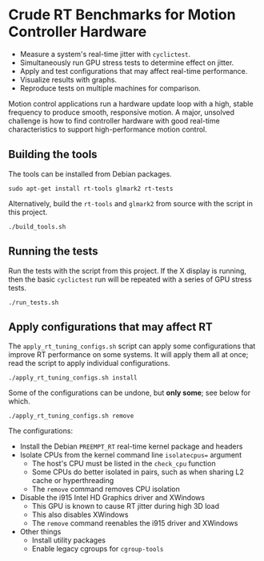 # Crude RT Benchmarks for Motion Controller Hardware

- Measure a system's real-time jitter with `cyclictest`.
- Simultaneously run GPU stress tests to determine effect on jitter.
- Apply and test configurations that may affect real-time performance.
- Visualize results with graphs.
- Reproduce tests on multiple machines for comparison.

Motion control applications run a hardware update loop with a high,
stable frequency to produce smooth, responsive motion.  A major,
unsolved challenge is how to find controller hardware with good
real-time characteristics to support high-performance motion control.

## Building the tools

The tools can be installed from Debian packages.

    sudo apt-get install rt-tools glmark2 rt-tests

Alternatively, build the `rt-tools` and `glmark2` from source with the
script in this project.

    ./build_tools.sh

## Running the tests

Run the tests with the script from this project.  If the X display is
running, then the basic `cyclictest` run will be repeated with a
series of GPU stress tests.

    ./run_tests.sh

## Apply configurations that may affect RT

The `apply_rt_tuning_configs.sh` script can apply some configurations that
improve RT performance on some systems.  It will apply them all at
once; read the script to apply individual configurations.

    ./apply_rt_tuning_configs.sh install

Some of the configurations can be undone, but **only some**; see below
for which.

    ./apply_rt_tuning_configs.sh remove

The configurations:

- Install the Debian `PREEMPT_RT` real-time kernel package and headers
- Isolate CPUs from the kernel command line `isolatecpus=` argument
  - The host's CPU must be listed in the `check_cpu` function
  - Some CPUs do better isolated in pairs, such as when sharing L2
    cache or hyperthreading
  - The `remove` command removes CPU isolation
- Disable the i915 Intel HD Graphics driver and XWindows
  - This GPU is known to cause RT jitter during high 3D load
  - This also disables XWindows
  - The `remove` command reenables the i915 driver and XWindows
- Other things
  - Install utility packages
  - Enable legacy cgroups for `cgroup-tools`
